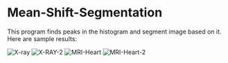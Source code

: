# Mean-Shift-Segmentation
This program finds peaks in the histogram and segment image based on it. Here are sample results:



![X-ray](https://user-images.githubusercontent.com/12070437/161892552-2f6a7ecd-1986-4cb2-bc5b-b9613e0e43c7.jpg)
![X-RAY-2](https://user-images.githubusercontent.com/12070437/161892560-b7133af1-9438-47ee-b653-6b9fb971768a.png)
![MRI-Heart](https://user-images.githubusercontent.com/12070437/161892573-918615c4-4e47-4585-9e32-c06f4adbd3e7.jpg)
![MRI-Heart-2](https://user-images.githubusercontent.com/12070437/161892579-e518aba7-a2ae-49c8-8fc7-e8014aa720a4.png)
